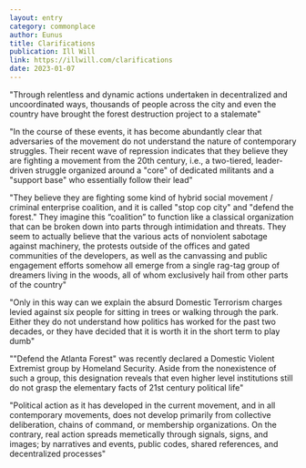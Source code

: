 ```yaml
---
layout: entry
category: commonplace
author: Eunus
title: Clarifications
publication: Ill Will
link: https://illwill.com/clarifications
date: 2023-01-07
---
```


"Through relentless and dynamic actions undertaken in decentralized and uncoordinated ways, thousands of people across the city and even the country have brought the forest destruction project to a stalemate"

"In the course of these events, it has become abundantly clear that adversaries of the movement do not understand the nature of contemporary struggles. Their recent wave of repression indicates that they believe they are fighting a movement from the 20th century, i.e., a two-tiered, leader-driven struggle organized around a "core" of dedicated militants and a "support base" who essentially follow their lead"

"They believe they are fighting some kind of hybrid social movement / criminal enterprise coalition, and it is called "stop cop city" and "defend the forest." They imagine this “coalition” to function like a classical organization that can be broken down into parts through intimidation and threats. They seem to actually believe that the various acts of nonviolent sabotage against machinery, the protests outside of the offices and gated communities of the developers, as well as the canvassing and public engagement efforts somehow all emerge from a single rag-tag group of dreamers living in the woods, all of whom exclusively hail from other parts of the country"

"Only in this way can we explain the absurd Domestic Terrorism charges levied against six people for sitting in trees or walking through the park. Either they do not understand how politics has worked for the past two decades, or they have decided that it is worth it in the short term to play dumb"

""Defend the Atlanta Forest" was recently declared a Domestic Violent Extremist group by Homeland Security. Aside from the nonexistence of such a group, this designation reveals that even higher level institutions still do not grasp the elementary facts of 21st century political life"

"Political action as it has developed in the current movement, and in all contemporary movements, does not develop primarily from collective deliberation, chains of command, or membership organizations. On the contrary, real action spreads memetically through signals, signs, and images; by narratives and events, public codes, shared references, and decentralized processes"

